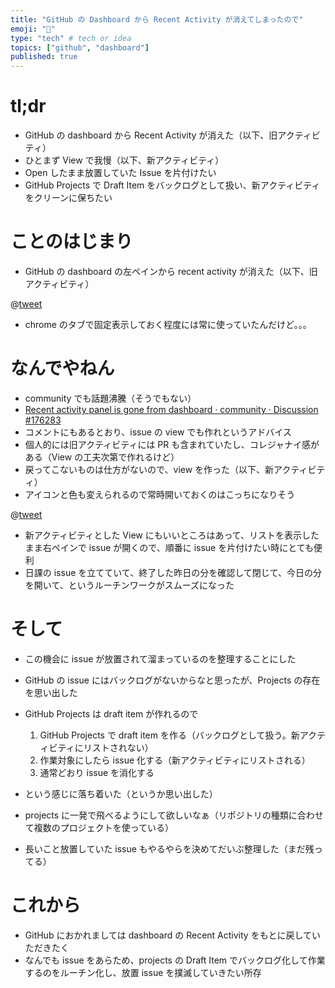 ```yaml
---
title: "GitHub の Dashboard から Recent Activity が消えてしまったので"
emoji: "💨"
type: "tech" # tech or idea
topics: ["github", "dashboard"]
published: true
---
```


# tl;dr

- GitHub の dashboard から Recent Activity が消えた（以下、旧アクティビティ）
- ひとまず View で我慢（以下、新アクティビティ）
- Open したまま放置していた Issue を片付けたい
- GitHub Projects で Draft Item をバックログとして扱い、新アクティビティをクリーンに保ちたい

# ことのはじまり

- GitHub の dashboard の左ペインから recent activity が消えた（以下、旧アクティビティ）

@[tweet](https://x.com/raki/status/1976042459240268218)

- chrome のタブで固定表示しておく程度には常に使っていたんだけど。。。

# なんでやねん

- community でも話題沸騰（そうでもない）
- [Recent activity panel is gone from dashboard · community · Discussion #176283](https://github.com/orgs/community/discussions/176283)
- コメントにもあるとおり、issue の view でも作れというアドバイス
- 個人的には旧アクティビティには PR も含まれていたし、コレジャナイ感がある（View の工夫次第で作れるけど）
- 戻ってこないものは仕方がないので、view を作った（以下、新アクティビティ）
- アイコンと色も変えられるので常時開いておくのはこっちになりそう

@[tweet](https://x.com/raki/status/1977616591987912909)

- 新アクティビティとした View にもいいところはあって、リストを表示したまま右ペインで issue が開くので、順番に issue を片付けたい時にとても便利
- 日課の issue を立てていて、終了した昨日の分を確認して閉じて、今日の分を開いて、というルーチンワークがスムーズになった

# そして

- この機会に issue が放置されて溜まっているのを整理することにした
- GitHub の issue にはバックログがないからなと思ったが、Projects の存在を思い出した
- GitHub Projects は draft item が作れるので

  1. GitHub Projects で draft item を作る（バックログとして扱う。新アクティビティにリストされない）
  2. 作業対象にしたら issue 化する（新アクティビティにリストされる）
  3. 通常どおり issue を消化する

- という感じに落ち着いた（というか思い出した）
- projects に一発で飛べるようにして欲しいなぁ（リポジトリの種類に合わせて複数のプロジェクトを使っている）
- 長いこと放置していた issue もやるやらを決めてだいぶ整理した（まだ残ってる）

# これから

- GitHub におかれましては dashboard の Recent Activity をもとに戻していただきたく
- なんでも issue をあらため、projects の Draft Item でバックログ化して作業するのをルーチン化し、放置 issue を撲滅していきたい所存
